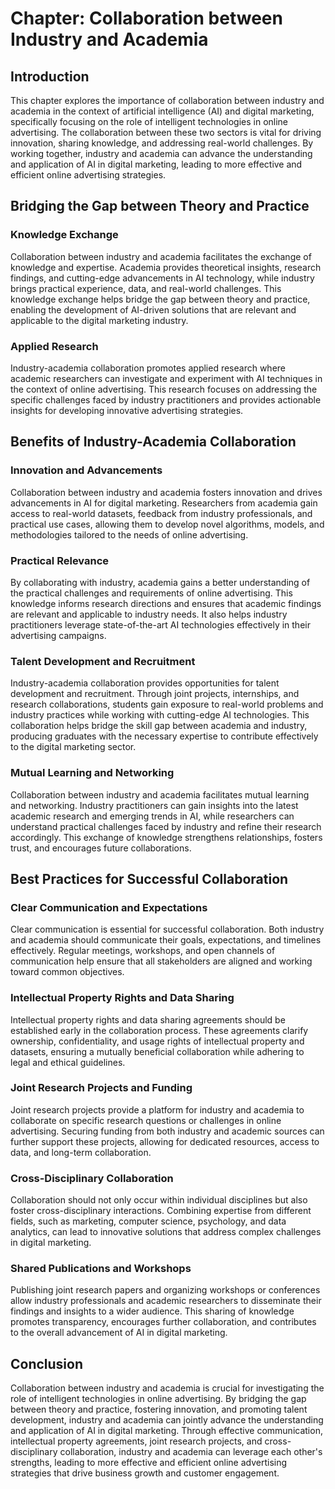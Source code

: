 **Chapter: Collaboration between Industry and Academia**
========================================================

Introduction
------------

This chapter explores the importance of collaboration between industry and academia in the context of artificial intelligence (AI) and digital marketing, specifically focusing on the role of intelligent technologies in online advertising. The collaboration between these two sectors is vital for driving innovation, sharing knowledge, and addressing real-world challenges. By working together, industry and academia can advance the understanding and application of AI in digital marketing, leading to more effective and efficient online advertising strategies.

Bridging the Gap between Theory and Practice
--------------------------------------------

### Knowledge Exchange

Collaboration between industry and academia facilitates the exchange of knowledge and expertise. Academia provides theoretical insights, research findings, and cutting-edge advancements in AI technology, while industry brings practical experience, data, and real-world challenges. This knowledge exchange helps bridge the gap between theory and practice, enabling the development of AI-driven solutions that are relevant and applicable to the digital marketing industry.

### Applied Research

Industry-academia collaboration promotes applied research where academic researchers can investigate and experiment with AI techniques in the context of online advertising. This research focuses on addressing the specific challenges faced by industry practitioners and provides actionable insights for developing innovative advertising strategies.

Benefits of Industry-Academia Collaboration
-------------------------------------------

### Innovation and Advancements

Collaboration between industry and academia fosters innovation and drives advancements in AI for digital marketing. Researchers from academia gain access to real-world datasets, feedback from industry professionals, and practical use cases, allowing them to develop novel algorithms, models, and methodologies tailored to the needs of online advertising.

### Practical Relevance

By collaborating with industry, academia gains a better understanding of the practical challenges and requirements of online advertising. This knowledge informs research directions and ensures that academic findings are relevant and applicable to industry needs. It also helps industry practitioners leverage state-of-the-art AI technologies effectively in their advertising campaigns.

### Talent Development and Recruitment

Industry-academia collaboration provides opportunities for talent development and recruitment. Through joint projects, internships, and research collaborations, students gain exposure to real-world problems and industry practices while working with cutting-edge AI technologies. This collaboration helps bridge the skill gap between academia and industry, producing graduates with the necessary expertise to contribute effectively to the digital marketing sector.

### Mutual Learning and Networking

Collaboration between industry and academia facilitates mutual learning and networking. Industry practitioners can gain insights into the latest academic research and emerging trends in AI, while researchers can understand practical challenges faced by industry and refine their research accordingly. This exchange of knowledge strengthens relationships, fosters trust, and encourages future collaborations.

Best Practices for Successful Collaboration
-------------------------------------------

### Clear Communication and Expectations

Clear communication is essential for successful collaboration. Both industry and academia should communicate their goals, expectations, and timelines effectively. Regular meetings, workshops, and open channels of communication help ensure that all stakeholders are aligned and working toward common objectives.

### Intellectual Property Rights and Data Sharing

Intellectual property rights and data sharing agreements should be established early in the collaboration process. These agreements clarify ownership, confidentiality, and usage rights of intellectual property and datasets, ensuring a mutually beneficial collaboration while adhering to legal and ethical guidelines.

### Joint Research Projects and Funding

Joint research projects provide a platform for industry and academia to collaborate on specific research questions or challenges in online advertising. Securing funding from both industry and academic sources can further support these projects, allowing for dedicated resources, access to data, and long-term collaboration.

### Cross-Disciplinary Collaboration

Collaboration should not only occur within individual disciplines but also foster cross-disciplinary interactions. Combining expertise from different fields, such as marketing, computer science, psychology, and data analytics, can lead to innovative solutions that address complex challenges in digital marketing.

### Shared Publications and Workshops

Publishing joint research papers and organizing workshops or conferences allow industry professionals and academic researchers to disseminate their findings and insights to a wider audience. This sharing of knowledge promotes transparency, encourages further collaboration, and contributes to the overall advancement of AI in digital marketing.

Conclusion
----------

Collaboration between industry and academia is crucial for investigating the role of intelligent technologies in online advertising. By bridging the gap between theory and practice, fostering innovation, and promoting talent development, industry and academia can jointly advance the understanding and application of AI in digital marketing. Through effective communication, intellectual property agreements, joint research projects, and cross-disciplinary collaboration, industry and academia can leverage each other's strengths, leading to more effective and efficient online advertising strategies that drive business growth and customer engagement.
